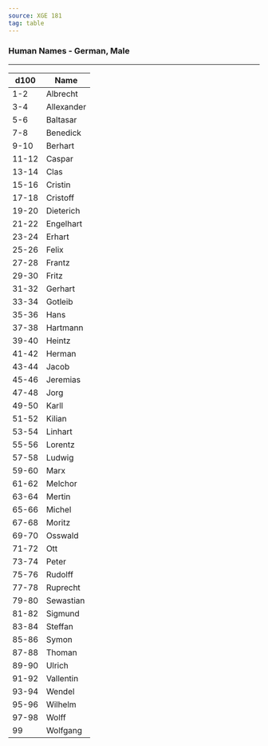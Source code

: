 ```yaml
---
source: XGE 181
tag: table
---
```


### Human Names - German, Male
---
|d100|Name|
|----|------------|
|1-2|Albrecht|
|3-4|Allexander|
|5-6|Baltasar|
|7-8|Benedick|
|9-10|Berhart|
|11-12|Caspar|
|13-14|Clas|
|15-16|Cristin|
|17-18|Cristoff|
|19-20|Dieterich|
|21-22|Engelhart|
|23-24|Erhart|
|25-26|Felix|
|27-28|Frantz|
|29-30|Fritz|
|31-32|Gerhart|
|33-34|Gotleib|
|35-36|Hans|
|37-38|Hartmann|
|39-40|Heintz|
|41-42|Herman|
|43-44|Jacob|
|45-46|Jeremias|
|47-48|Jorg|
|49-50|Karll|
|51-52|Kilian|
|53-54|Linhart|
|55-56|Lorentz|
|57-58|Ludwig|
|59-60|Marx|
|61-62|Melchor|
|63-64|Mertin|
|65-66|Michel|
|67-68|Moritz|
|69-70|Osswald|
|71-72|Ott|
|73-74|Peter|
|75-76|Rudolff|
|77-78|Ruprecht|
|79-80|Sewastian|
|81-82|Sigmund|
|83-84|Steffan|
|85-86|Symon|
|87-88|Thoman|
|89-90|Ulrich|
|91-92|Vallentin|
|93-94|Wendel|
|95-96|Wilhelm|
|97-98|Wolff|
|99|Wolfgang|
